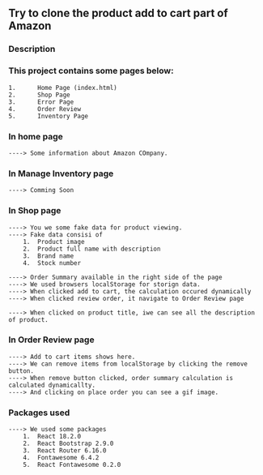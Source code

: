 ## Try to clone the product add to cart part of Amazon

### Description

### This project contains some pages below:
    1.      Home Page (index.html)
    2.      Shop Page
    3.      Error Page
    4.      Order Review
    5.      Inventory Page

### In home page
    ----> Some information about Amazon COmpany.

### In Manage Inventory page
    ----> Comming Soon

### In Shop page
    ----> You we some fake data for product viewing.
    ----> Fake data consisi of
        1.  Product image
        2.  Product full name with description
        3.  Brand name
        4.  Stock number

    ----> Order Summary available in the right side of the page
    ----> We used browsers localStorage for storign data.
    ----> When clicked add to cart, the calculation occured dynamically
    ----> When clicked review order, it navigate to Order Review page

    ----> When clicked on product title, iwe can see all the description of product.

### In Order Review page
    ----> Add to cart items shows here.
    ----> We can remove items from localStorage by clicking the remove button.
    ----> When remove button clicked, order summary calculation is calculated dynamicallty.
    ----> And clicking on place order you can see a gif image. 

### Packages used
    ----> We used some packages
        1.  React 18.2.0
        2.  React Bootstrap 2.9.0
        3.  React Router 6.16.0
        4.  Fontawesome 6.4.2
        5.  React Fontawesome 0.2.0